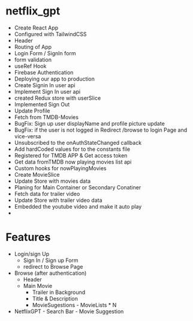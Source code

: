 # netflix_gpt

- Create React App
- Configured with TailwindCSS
- Header
- Routing of App
- Login Form / SignIn form
- form validation
- useRef Hook
- Firebase Authentication
- Deploying our app to production
- Create Signin In user api
- Implement Sign In user api
- created Redux store with userSlice
- Implemented Sign Out
- Update Profile
- Fetch from TMDB-Movies
- BugFix: Sign up user displayName and profile picture update
- BugFix: if the user is not logged in Redirect /browse to login Page and vice-versa
- Unsubscribed to the onAuthStateChanged callback
- Add hardCoded values for to the constants file
- Registered for TMDB APP & Get access token
- Get data fromTMDB now playing movies list api
- Custom hooks for nowPlayingMovies 
- Create MovieSlice
- Update Store with movies data
- Planing for Main Container or Secondary Conatiner
- Fetch data for trailer video
- Update Store with trailer video data
- Embedded the youtube video and make it auto play
- 

# Features

- Login/sign Up
    - Sign In / Sign up Form
    - redirect to Browse Page
- Browse (after authentication)
  - Header
  - Main Movie
       - Trailer in Background
       - Title & Description
       - MovieSugestions
             - MovieLists * N
- NetflixGPT
      - Search Bar
      - Movie Suggestion                 
